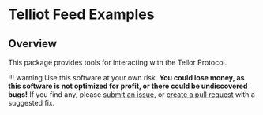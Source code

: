 # Telliot Feed Examples

## Overview

This package provides tools for interacting with the Tellor Protocol.

!!! warning
    Use this software at your own risk.  **You could lose money, as this software is not optimized for profit, or there could be undiscovered bugs!**
    If you find any, please [submit an issue](https://github.com/tellor-io/telliot-core/issues),
    or [create a pull request](https://github.com/tellor-io/telliot-core/pulls)
    with a suggested fix.

